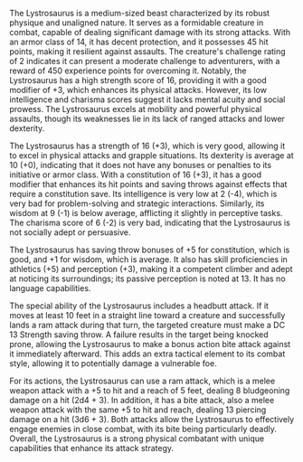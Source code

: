 The Lystrosaurus is a medium-sized beast characterized by its robust physique and unaligned nature. It serves as a formidable creature in combat, capable of dealing significant damage with its strong attacks. With an armor class of 14, it has decent protection, and it possesses 45 hit points, making it resilient against assaults. The creature's challenge rating of 2 indicates it can present a moderate challenge to adventurers, with a reward of 450 experience points for overcoming it. Notably, the Lystrosaurus has a high strength score of 16, providing it with a good modifier of +3, which enhances its physical attacks. However, its low intelligence and charisma scores suggest it lacks mental acuity and social prowess. The Lystrosaurus excels at mobility and powerful physical assaults, though its weaknesses lie in its lack of ranged attacks and lower dexterity.

The Lystrosaurus has a strength of 16 (+3), which is very good, allowing it to excel in physical attacks and grapple situations. Its dexterity is average at 10 (+0), indicating that it does not have any bonuses or penalties to its initiative or armor class. With a constitution of 16 (+3), it has a good modifier that enhances its hit points and saving throws against effects that require a constitution save. Its intelligence is very low at 2 (-4), which is very bad for problem-solving and strategic interactions. Similarly, its wisdom at 9 (-1) is below average, afflicting it slightly in perceptive tasks. The charisma score of 6 (-2) is very bad, indicating that the Lystrosaurus is not socially adept or persuasive.

The Lystrosaurus has saving throw bonuses of +5 for constitution, which is good, and +1 for wisdom, which is average. It also has skill proficiencies in athletics (+5) and perception (+3), making it a competent climber and adept at noticing its surroundings; its passive perception is noted at 13. It has no language capabilities.

The special ability of the Lystrosaurus includes a headbutt attack. If it moves at least 10 feet in a straight line toward a creature and successfully lands a ram attack during that turn, the targeted creature must make a DC 13 Strength saving throw. A failure results in the target being knocked prone, allowing the Lystrosaurus to make a bonus action bite attack against it immediately afterward. This adds an extra tactical element to its combat style, allowing it to potentially damage a vulnerable foe.

For its actions, the Lystrosaurus can use a ram attack, which is a melee weapon attack with a +5 to hit and a reach of 5 feet, dealing 8 bludgeoning damage on a hit (2d4 + 3). In addition, it has a bite attack, also a melee weapon attack with the same +5 to hit and reach, dealing 13 piercing damage on a hit (3d6 + 3). Both attacks allow the Lystrosaurus to effectively engage enemies in close combat, with its bite being particularly deadly. Overall, the Lystrosaurus is a strong physical combatant with unique capabilities that enhance its attack strategy.
